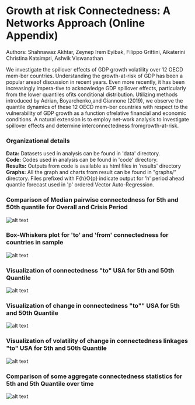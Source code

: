 # Growth at risk Connectedness: A Networks Approach (Online Appendix)
Authors: Shahnawaz Akhtar, Zeynep Irem Eyibak, Filippo Grittini, Aikaterini Christina Katsimpri, Ashvik Viswanathan

We investigate the spillover effects of GDP growth volatility over 12 OECD mem-ber countries.  Understanding the growth-at-risk of GDP has been a popular areaof discussion in recent years.  Even more recently, it has been increasingly impera-tive to acknowledge GDP spillover effects, particularly from the lower quantiles ofits conditional distribution.  Utilizing methods introduced by Adrian, Boyarchenko,and Giannone (2019), we observe the quantile dynamics of these 12 OECD mem-ber  countries  with  respect  to  the  vulnerability  of  GDP  growth  as  a  function  ofrelative financial and economic conditions.  A natural extension is to employ net-work analysis to investigate spillover effects and determine interconnectedness fromgrowth-at-risk. 

### Organizational details
**Data:** Datasets used in analysis can be found in 'data' directory.<br/>
**Code:** Codes used in analysis can be found in 'code' directory.<br/>
**Results:** Outputs from code is available as html files in 'results' directory<br/>
**Graphs:** All the graph and charts from result can be found in "graphs/" directory. Files prefixed with F{h}O{p} indicate output for 'h' period ahead quantile forecast used in 'p' ordered Vector Auto-Regression.<br/>

### Comparison of Median pairwise connectedness for 5th and 50th quantile for Overall and Crisis Period

![alt text](https://github.com/akhtarshahnawaz/Growth-at-risk-spillovers-A-networks-approach/blob/master/graphs/F1O1_Aggregate_Mean_Pairwise_Network_Comparison.png?raw=true)


### Box-Whiskers plot for 'to' and 'from' connectedness for countries in sample

![alt text](https://github.com/akhtarshahnawaz/Growth-at-risk-spillovers-A-networks-approach/blob/master/graphs/F1O1_Aggregate_To_and_From_Connectedness_Statistics.png?raw=true)

### Visualization of connectedness "to" USA for 5th and 50th Quantile
![alt text](https://github.com/akhtarshahnawaz/Growth-at-risk-spillovers-A-networks-approach/blob/master/graphs/F1O1_connectedness_Network.png?raw=true)

### Visualization of change in connectedness "to"" USA for 5th and 50th Quantile
![alt text](https://github.com/akhtarshahnawaz/Growth-at-risk-spillovers-A-networks-approach/blob/master/graphs/F1O1_connectedness_change_Network.png?raw=true)


### Visualization of volatility of change in connectedness linkages "to" USA for 5th and 50th Quantile
![alt text](https://github.com/akhtarshahnawaz/Growth-at-risk-spillovers-A-networks-approach/blob/master/graphs/F1O1_volatility_connectedness_change_Network.png?raw=true)


### Comparison of some aggregate connectedness statistics for 5th and 5th Quantile over time
![alt text](https://github.com/akhtarshahnawaz/Growth-at-risk-spillovers-A-networks-approach/blob/master/graphs/Combined%20Aggregate%20connectedness.png?raw=true)

